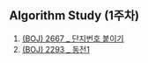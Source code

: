 ## Algorithm Study (1주차)

1. [(BOJ) 2667 _ 단지번호 붙이기](https://www.acmicpc.net/problem/2667)
2. [(BOJ) 2293 _ 동전1](https://www.acmicpc.net/problem/2293)